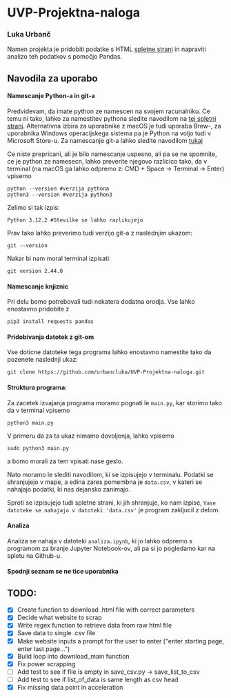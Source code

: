 # UVP-Projektna-naloga

### Luka Urbanč
Namen projekta je pridobiti podatke s HTML [spletne strani](https://www.cars-data.com/en/all-cars.html) in napraviti analizo teh podatkov s pomočjo Pandas.

## Navodila za uporabo
#### Namescanje Python-a in git-a
Predvidevam, da imate python ze namescen na svojem racunalniku. Ce temu ni tako, lahko za namestitev pythona sledite navodilom na [tej spletni strani](https://www.python.org/downloads/). Alternativna izbira za uporabnike z macOS je tudi uporaba Brew-, za uporabnika Windows operacijskega sistema pa je Python na voljo tudi v Microsoft Store-u. Za namescanje git-a lahko sledite navodilom [tukaj](https://github.com/git-guides/install-git)

Ce niste prepricani, ali je bilo namescanje uspesno, ali pa se ne spomnite, ce je python ze namesecn, lahko preverite njegovo razlicico tako, da v terminal (na macOS ga lahko odpremo z: CMD + Space -> Terminal -> Enter) vpisemo 

```console
python --version #verzija pythona
python3 --version #verzija python3
```

Zelimo si tak izpis:
```console 
Python 3.12.2 #Stevilke se lahko razlikujejo
```

Prav tako lahko preverimo tudi verzijo git-a z naslednjim ukazom:

```console 
git --version
```

Nakar bi nam moral terminal izpisati:
```console 
git version 2.44.0
```

#### Namescanje knjiznic
Pri delu bomo potrebovali tudi nekatera dodatna orodja. Vse lahko enostavno pridobite z 
```console
pip3 install requests pandas
```

#### Pridobivanja datotek z git-om
Vse doticne datoteke tega programa lahko enostavno namestite tako da pozenete naslednji ukaz:
```console 
git clone https://github.com/urbancluka/UVP-Projektna-naloga.git
```

#### Struktura programa:
Za zacetek izvajanja programa moramo pognati le `main.py`, kar storimo tako da v terminal vpisemo 
``` console 
python3 main.py
```

V primeru da za ta ukaz nimamo dovoljenja, lahko vpisemo 
```console
sudo python3 main.py
```
a bomo morali za tem vpisati nase geslo.

Nato moramo le slediti navodilom, ki se izpisujejo v terminalu. Podatki se shranjujejo v mape, a edina zares pomembna je `data.csv`, v kateri se nahajajo podatki, ki nas dejansko zanimajo. 

Sproti se izpisujejo tudi spletne strani, ki jih shranjuje, ko nam izpise, `Vase datoteke se nahajajo v datoteki 'data.csv'` je program zakljucil z delom. 


#### Analiza
Analiza se nahaja v datoteki `analiza.ipynb`, ki jo lahko odpremo s programom za branje Jupyter Notebook-ov, ali pa si jo pogledamo kar na spletu na Github-u.


#### Spodnji seznam se ne tice uporabnika

## TODO:
 - [x] Create function to download .html file with correct parameters
 - [x] Decide what website to scrap
 - [x] Write regex function to retrieve data from raw html file
 - [x] Save data to single .csv file
 - [x] Make website inputs a prompt for the user to enter ("enter starting page, enter last page...")
 - [x] Build loop into download_main function
 - [x] Fix power scrapping
 - [ ] Add test to see if file is empty in save_csv.py -> save_list_to_csv
 - [ ] Add test to see if list_of_data is same length as csv head
 - [x] Fix missing data point in acceleration